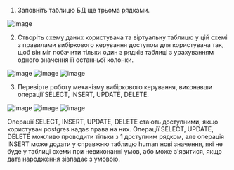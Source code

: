 1. Заповніть таблицю БД ще трьома рядками.

![image](https://user-images.githubusercontent.com/55207058/207802772-0b632f8b-c00d-4663-a135-0deb1934c69a.png)

2. Створіть схему даних користувача та віртуальну таблицю у цій схемі з правилами вибіркового керування доступом для користувача так, щоб він міг побачити тільки один з рядків таблиці з урахуванням одного значення її останньої колонки.

![image](https://user-images.githubusercontent.com/55207058/207806458-3750e0bc-cf25-4abc-974e-99c919b05d1b.png)
![image](https://user-images.githubusercontent.com/55207058/207807134-5bd3823f-ce07-4802-b11d-adff5523577a.png)
![image](https://user-images.githubusercontent.com/55207058/207811073-013cd890-fc24-4ba9-b5f4-3fcf36df2aa6.png)

3. Перевірте роботу механізму вибіркового керування, виконавши операції SELECT, INSERT, UPDATE, DELETE.

![image](https://user-images.githubusercontent.com/55207058/207807526-5a01ffcb-46bd-4344-a0fa-c1d3229fd6bd.png)
![image](https://user-images.githubusercontent.com/55207058/207807572-367d4ef5-ab60-4f0b-a719-da2240965186.png)
![image](https://user-images.githubusercontent.com/55207058/207810864-7f75c9e7-b7f5-47de-96dc-3533b2ffc5cb.png)

Операції SELECT, INSERT, UPDATE, DELETE стають доступними, якщо користувач postgres надає права на них. Операції SELECT, UPDATE, DELETE можливо проводити тільки з 1 доступним рядком, але операція INSERT може додати у справжню таблицю human нові значення, які не буде у таблиці схеми при невиконанні умов, або може з'явитися, якщо дата народження зівпадає з умовою.
